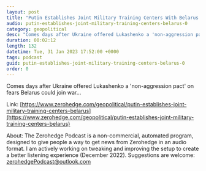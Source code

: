 ```yaml
---
layout: post
title: "Putin Establishes Joint Military Training Centers With Belarus "
audio: putin-establishes-joint-military-training-centers-belarus-0
category: geopolitical
desc: "Comes days after Ukraine offered Lukashenko a 'non-aggression pact' on fears Belarus could join war..."
duration: 00:02:12
length: 132
datetime: Tue, 31 Jan 2023 17:52:00 +0000
tags: podcast
guid: putin-establishes-joint-military-training-centers-belarus-0
order: 0
---
```

Comes days after Ukraine offered Lukashenko a 'non-aggression pact' on fears Belarus could join war...

Link: [https://www.zerohedge.com/geopolitical/putin-establishes-joint-military-training-centers-belarus](https://www.zerohedge.com/geopolitical/putin-establishes-joint-military-training-centers-belarus)

About: The Zerohedge Podcast is a non-commercial, automated program, designed to give people a way to get news from Zerohedge in an audio format.  I am actively working on tweaking and improving the setup to create a better listening experience (December 2022).  Suggestions are welcome: [zerohedgePodcast@outlook.com](mailto:zerohedgePodcast@outlook.com)